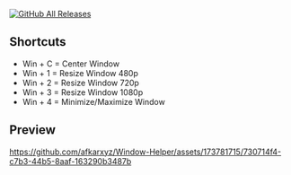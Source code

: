 [![GitHub All Releases](https://img.shields.io/github/downloads/afkarxyz/Window-Helper/total?style=for-the-badge)](https://github.com/afkarxyz/Window-Helper/releases)

## Shortcuts

- Win + C = Center Window 
- Win + 1 = Resize Window 480p
- Win + 2 = Resize Window 720p
- Win + 3 = Resize Window 1080p
- Win + 4 = Minimize/Maximize Window

## Preview

https://github.com/afkarxyz/Window-Helper/assets/173781715/730714f4-c7b3-44b5-8aaf-163290b3487b

